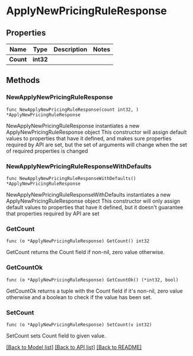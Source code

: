 # ApplyNewPricingRuleResponse

## Properties

Name | Type | Description | Notes
------------ | ------------- | ------------- | -------------
**Count** | **int32** |  | 

## Methods

### NewApplyNewPricingRuleResponse

`func NewApplyNewPricingRuleResponse(count int32, ) *ApplyNewPricingRuleResponse`

NewApplyNewPricingRuleResponse instantiates a new ApplyNewPricingRuleResponse object
This constructor will assign default values to properties that have it defined,
and makes sure properties required by API are set, but the set of arguments
will change when the set of required properties is changed

### NewApplyNewPricingRuleResponseWithDefaults

`func NewApplyNewPricingRuleResponseWithDefaults() *ApplyNewPricingRuleResponse`

NewApplyNewPricingRuleResponseWithDefaults instantiates a new ApplyNewPricingRuleResponse object
This constructor will only assign default values to properties that have it defined,
but it doesn't guarantee that properties required by API are set

### GetCount

`func (o *ApplyNewPricingRuleResponse) GetCount() int32`

GetCount returns the Count field if non-nil, zero value otherwise.

### GetCountOk

`func (o *ApplyNewPricingRuleResponse) GetCountOk() (*int32, bool)`

GetCountOk returns a tuple with the Count field if it's non-nil, zero value otherwise
and a boolean to check if the value has been set.

### SetCount

`func (o *ApplyNewPricingRuleResponse) SetCount(v int32)`

SetCount sets Count field to given value.



[[Back to Model list]](../README.md#documentation-for-models) [[Back to API list]](../README.md#documentation-for-api-endpoints) [[Back to README]](../README.md)


